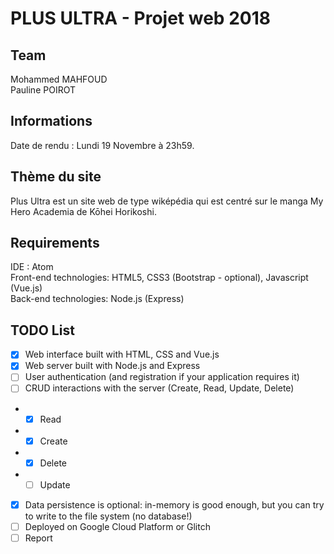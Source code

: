 # PLUS ULTRA - Projet web 2018

## Team

Mohammed MAHFOUD<br/>
Pauline POIROT

## Informations

Date de rendu : Lundi 19 Novembre à 23h59.

## Thème du site

Plus Ultra est un site web de type wiképédia qui est centré sur le manga My Hero Academia de Kōhei Horikoshi.

## Requirements

IDE : Atom <br/>
Front-end technologies: HTML5, CSS3 (Bootstrap - optional), Javascript (Vue.js)<br/>
Back-end technologies: Node.js (Express)

## TODO List

- [x] Web interface built with HTML, CSS and Vue.js
- [x] Web server built with Node.js and Express
- [ ] User authentication (and registration if your application requires it)
- [ ] CRUD interactions with the server (Create, Read, Update, Delete)
* - [x] Read
* - [x] Create
* - [x] Delete
* - [ ] Update
- [x] Data persistence is optional: in-memory is good enough, but you can try to write to the file system (no database!)
- [ ] Deployed on Google Cloud Platform or Glitch
- [ ] Report
